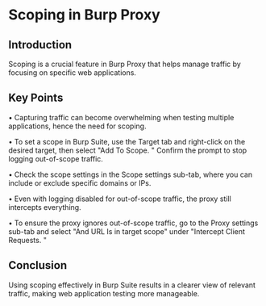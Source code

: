 # Scoping in Burp Proxy 

## Introduction 
Scoping is a crucial feature in Burp Proxy that helps manage traffic by focusing on specific web applications. 

## Key Points 

• Capturing traffic can become overwhelming when testing multiple applications, hence the need for scoping. 

• To set a scope in Burp Suite, use the Target tab and right-click on the desired target, then select "Add To Scope. " Confirm the prompt to stop logging out-of-scope traffic. 

• Check the scope settings in the Scope settings sub-tab, where you can include or exclude specific domains or IPs.

• Even with logging disabled for out-of-scope traffic, the proxy still intercepts everything. 

• To ensure the proxy ignores out-of-scope traffic, go to the Proxy settings sub-tab and select "And URL Is in target scope" under "Intercept Client Requests. " 

## Conclusion 
Using scoping effectively in Burp Suite results in a clearer view of relevant traffic, making web application testing more manageable.